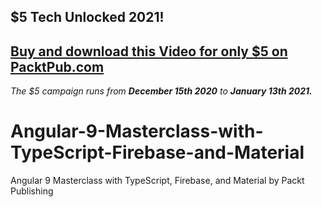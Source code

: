 ## $5 Tech Unlocked 2021!
[Buy and download this Video for only $5 on PacktPub.com](https://www.packtpub.com/product/angular-10-masterclass-with-typescript-firebase-and-material-video/9781800567764)
-----
*The $5 campaign         runs from __December 15th 2020__ to __January 13th 2021.__*

# Angular-9-Masterclass-with-TypeScript-Firebase-and-Material
Angular 9 Masterclass with TypeScript, Firebase, and Material by Packt Publishing
